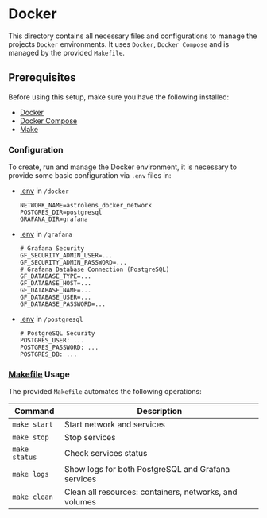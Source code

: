 # Docker

This directory contains all necessary files and configurations to manage the projects `Docker` environments.
It uses `Docker`, `Docker Compose` and is managed by the provided `Makefile`.

## Prerequisites

Before using this setup, make sure you have the following installed:

* [Docker]()
* [Docker Compose]()
* [Make]()

### Configuration

To create, run and manage the Docker environment, it is necessary to provide some basic configuration via `.env` files in:

* [.env](.env) in `/docker`

    ```dotenv
    NETWORK_NAME=astrolens_docker_network
    POSTGRES_DIR=postgresql
    GRAFANA_DIR=grafana
    ```

* [.env](grafana/.env) in `/grafana`

    ```dotenv
    # Grafana Security
    GF_SECURITY_ADMIN_USER=...
    GF_SECURITY_ADMIN_PASSWORD=...
    # Grafana Database Connection (PostgreSQL)
    GF_DATABASE_TYPE=...
    GF_DATABASE_HOST=...
    GF_DATABASE_NAME=...
    GF_DATABASE_USER=...
    GF_DATABASE_PASSWORD=...
    ```

* [.env](postgresql/.env) in `/postgresql`

    ```dotenv
    # PostgreSQL Security
    POSTGRES_USER: ...
    POSTGRES_PASSWORD: ...
    POSTGRES_DB: ...
    ```

### [Makefile](Makefile) Usage

The provided `Makefile` automates the following operations:

| Command       | Description                                            |
|---------------|--------------------------------------------------------|
| `make start`  | Start network and services                             |
| `make stop`   | Stop services                                          |
| `make status` | Check services status                                  |
| `make logs`   | Show logs for both PostgreSQL and Grafana services     |
| `make clean`  | Clean all resources: containers, networks, and volumes |

